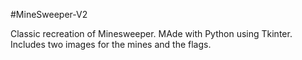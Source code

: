 #MineSweeper-V2

Classic recreation of Minesweeper. MAde with Python using Tkinter. Includes two images for the mines and the flags.
